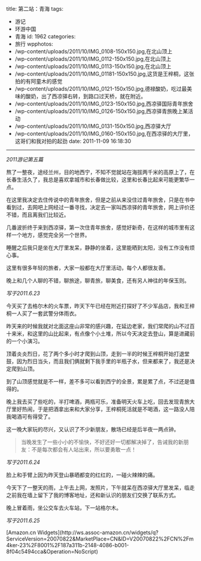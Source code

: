 title: 第二站：青海
tags:
  - 游记
  - 环游中国
  - 青海
id: 1962
categories:
  - 旅行
wpphotos:
  - /wp-content/uploads/2011/10/IMG_0108-150x150.jpg,在北山顶上
  - /wp-content/uploads/2011/10/IMG_0112-150x150.jpg,在北山顶上
  - /wp-content/uploads/2011/10/IMG_0113-150x150.jpg,在北山顶上
  - /wp-content/uploads/2011/10/IMG_01181-150x150.jpg,这货是王梓桐，这张拍的有阿童木的感觉
  - /wp-content/uploads/2011/10/IMG_0121-150x150.jpg,德禄酸奶，吃过最美味的酸奶，出了西凉驿右转，到路口过天桥，就在附近。
  - /wp-content/uploads/2011/10/IMG_0123-150x150.jpg,西凉驿国际青年旅舍
  - /wp-content/uploads/2011/10/IMG_0126-150x150.jpg,西凉驿青旅晚上某活动
  - /wp-content/uploads/2011/10/IMG_0131-150x150.jpg,西凉驿大厅
  - /wp-content/uploads/2011/10/IMG_0160-150x150.jpg,在西凉驿的大厅里，这哥们和我对拍的起劲
date: 2011-11-09 16:18:30
---

_2011游记第五篇_

熬了一整夜，途经兰州，目的地西宁，不知不觉就站在海拔两千米的高原上了，在长春生活久了，我总是喜欢拿城市和长春做比较，这里和长春比起来可能更繁华一点。

在这里我决定去住传说中的青年旅舍，但是之前从来没住过青年旅舍，只是在书中看到过，去网吧上网经过一番寻找，决定去一家叫西凉驿的青年旅舍，网上评价还不错，而且离我们比较近。

几番波折终于来到西凉驿，第一次住青年旅舍，感觉好新奇，在这样的城市里有这样一个地方，感觉完全另一个世界。

睡醒之后我只是坐在大厅里发呆，静静的坐着，这里能晒到太阳，没有工作没有烦心事。

这里有很多年轻的旅者，大家一般都在大厅里活动，每个人都很友善。

晚上和几个人聊的不错，聊旅途，聊青旅，聊美食，还有另人神往的年保玉则。

_写于2011.6.23_

今天买了去格尔木的火车票，昨天下午已经在附近打探好了不少军品店，我和王梓桐一人买了一套武警分体雨衣。

昨天来的时候我就对北面这座山非常的感兴趣，在延边老家，我们常爬的山不过百十来米，和这里的山比起来，有点像个小土堆，所以今天决定去登山，算是进藏前的一个小演习。

顶着炎炎烈日，花了两个多小时才爬到山顶，走到一半的时候王梓桐开始打退堂鼓，因为烈日当头，而且我们俩就剩下我手里的半瓶子水，但来都来了，我还是决定爬到山顶。

到了山顶感觉就是不一样，差不多可以看到西宁的全景，累是累了点，不过还是值得的。

晚上我去买了些吃的，半打啤酒，两瓶可乐，准备明天火车上吃，回去发现青旅大厅里好热闹，于是把酒拿出来和大家分享，王梓桐死活就是不喝酒，这一路没人陪我喝酒可有得受了。

这一晚大家玩的尽兴，又认识了不少新朋友，散场已经是后半夜一两点钟。
> 当晚发生了一些小小的不愉快，不好还好一切都解决掉了，告诫我的新朋友：不是每次都会有人站出来，所以要勇敢一点！

_写于2011.6.24_

脸上和手臂上因为昨天登山暴晒都变的红红的，一碰火辣辣的痛。

今天下了一整天的雨，上午去上网，发照片，下午就呆在西凉驿大厅里发呆，临走之前我在墙上留下了我的博客地址，还和新认识的朋友们交换了联系方式。

晚上冒着雨，坐公交车去火车站，下一站格尔木。

_写于2011.6.25_

<script src="http://ws.assoc-amazon.cn/widgets/q?ServiceVersion=20070822&amp;MarketPlace=CN&amp;ID=V20070822/CN/m4ker-23/8001/187a311b-2148-4086-b001-8f04c5494cca" type="text/javascript"> </script> <noscript>[Amazon.cn Widgets](http://ws.assoc-amazon.cn/widgets/q?ServiceVersion=20070822&#038;MarketPlace=CN&#038;ID=V20070822%2FCN%2Fm4ker-23%2F8001%2F187a311b-2148-4086-b001-8f04c5494cca&#038;Operation=NoScript)</noscript>
